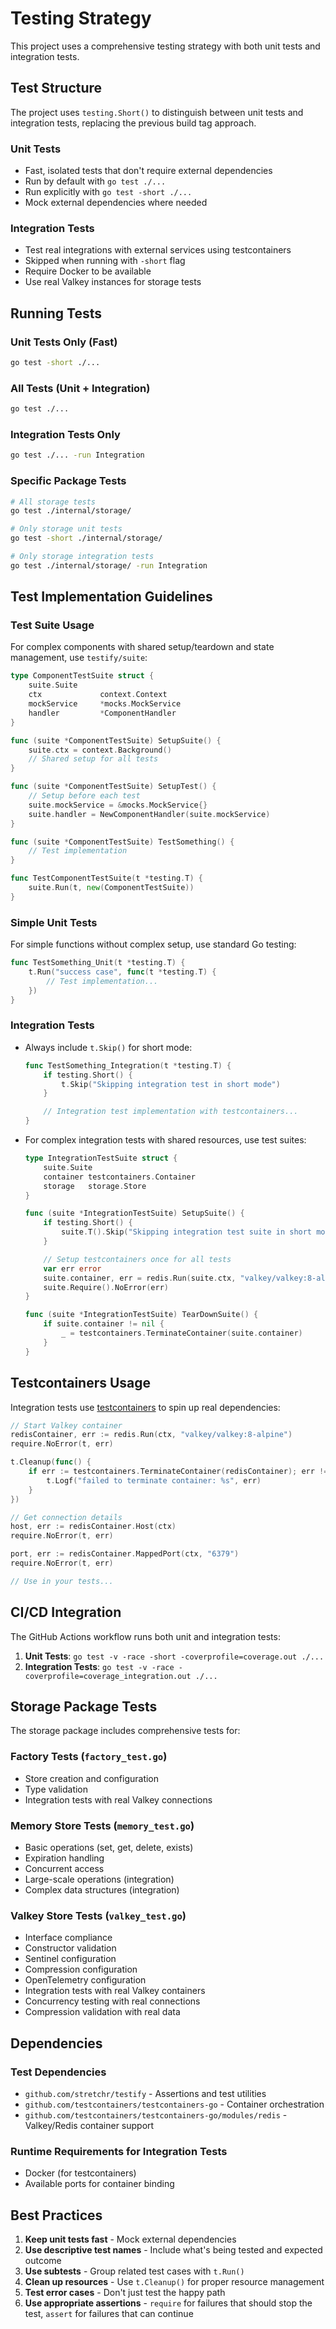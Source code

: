 # Testing Strategy

This project uses a comprehensive testing strategy with both unit tests and integration tests.

## Test Structure

The project uses `testing.Short()` to distinguish between unit tests and integration tests, replacing the previous build tag approach.

### Unit Tests
- Fast, isolated tests that don't require external dependencies
- Run by default with `go test ./...`
- Run explicitly with `go test -short ./...`
- Mock external dependencies where needed

### Integration Tests
- Test real integrations with external services using testcontainers
- Skipped when running with `-short` flag
- Require Docker to be available
- Use real Valkey instances for storage tests

## Running Tests

### Unit Tests Only (Fast)
```bash
go test -short ./...
```

### All Tests (Unit + Integration)
```bash
go test ./...
```

### Integration Tests Only
```bash
go test ./... -run Integration
```

### Specific Package Tests
```bash
# All storage tests
go test ./internal/storage/

# Only storage unit tests
go test -short ./internal/storage/

# Only storage integration tests
go test ./internal/storage/ -run Integration
```

## Test Implementation Guidelines

### Test Suite Usage
For complex components with shared setup/teardown and state management, use `testify/suite`:
```go
type ComponentTestSuite struct {
    suite.Suite
    ctx             context.Context
    mockService     *mocks.MockService
    handler         *ComponentHandler
}

func (suite *ComponentTestSuite) SetupSuite() {
    suite.ctx = context.Background()
    // Shared setup for all tests
}

func (suite *ComponentTestSuite) SetupTest() {
    // Setup before each test
    suite.mockService = &mocks.MockService{}
    suite.handler = NewComponentHandler(suite.mockService)
}

func (suite *ComponentTestSuite) TestSomething() {
    // Test implementation
}

func TestComponentTestSuite(t *testing.T) {
    suite.Run(t, new(ComponentTestSuite))
}
```

### Simple Unit Tests
For simple functions without complex setup, use standard Go testing:
```go
func TestSomething_Unit(t *testing.T) {
    t.Run("success case", func(t *testing.T) {
        // Test implementation...
    })
}
```

### Integration Tests
- Always include `t.Skip()` for short mode:
  ```go
  func TestSomething_Integration(t *testing.T) {
      if testing.Short() {
          t.Skip("Skipping integration test in short mode")
      }

      // Integration test implementation with testcontainers...
  }
  ```

- For complex integration tests with shared resources, use test suites:
  ```go
  type IntegrationTestSuite struct {
      suite.Suite
      container testcontainers.Container
      storage   storage.Store
  }

  func (suite *IntegrationTestSuite) SetupSuite() {
      if testing.Short() {
          suite.T().Skip("Skipping integration test suite in short mode")
      }

      // Setup testcontainers once for all tests
      var err error
      suite.container, err = redis.Run(suite.ctx, "valkey/valkey:8-alpine")
      suite.Require().NoError(err)
  }

  func (suite *IntegrationTestSuite) TearDownSuite() {
      if suite.container != nil {
          _ = testcontainers.TerminateContainer(suite.container)
      }
  }
  ```

## Testcontainers Usage

Integration tests use [testcontainers](https://github.com/testcontainers/testcontainers-go) to spin up real dependencies:

```go
// Start Valkey container
redisContainer, err := redis.Run(ctx, "valkey/valkey:8-alpine")
require.NoError(t, err)

t.Cleanup(func() {
    if err := testcontainers.TerminateContainer(redisContainer); err != nil {
        t.Logf("failed to terminate container: %s", err)
    }
})

// Get connection details
host, err := redisContainer.Host(ctx)
require.NoError(t, err)

port, err := redisContainer.MappedPort(ctx, "6379")
require.NoError(t, err)

// Use in your tests...
```

## CI/CD Integration

The GitHub Actions workflow runs both unit and integration tests:

1. **Unit Tests**: `go test -v -race -short -coverprofile=coverage.out ./...`
2. **Integration Tests**: `go test -v -race -coverprofile=coverage_integration.out ./...`

## Storage Package Tests

The storage package includes comprehensive tests for:

### Factory Tests (`factory_test.go`)
- Store creation and configuration
- Type validation
- Integration tests with real Valkey connections

### Memory Store Tests (`memory_test.go`)
- Basic operations (set, get, delete, exists)
- Expiration handling
- Concurrent access
- Large-scale operations (integration)
- Complex data structures (integration)

### Valkey Store Tests (`valkey_test.go`)
- Interface compliance
- Constructor validation
- Sentinel configuration
- Compression configuration
- OpenTelemetry configuration
- Integration tests with real Valkey containers
- Concurrency testing with real connections
- Compression validation with real data

## Dependencies

### Test Dependencies
- `github.com/stretchr/testify` - Assertions and test utilities
- `github.com/testcontainers/testcontainers-go` - Container orchestration
- `github.com/testcontainers/testcontainers-go/modules/redis` - Valkey/Redis container support

### Runtime Requirements for Integration Tests
- Docker (for testcontainers)
- Available ports for container binding

## Best Practices

1. **Keep unit tests fast** - Mock external dependencies
2. **Use descriptive test names** - Include what's being tested and expected outcome
3. **Use subtests** - Group related test cases with `t.Run()`
4. **Clean up resources** - Use `t.Cleanup()` for proper resource management
5. **Test error cases** - Don't just test the happy path
6. **Use appropriate assertions** - `require` for failures that should stop the test, `assert` for failures that can continue
